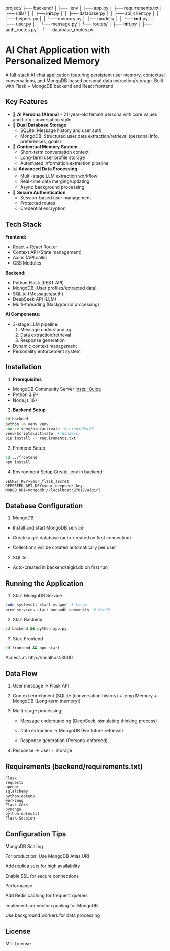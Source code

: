 project/
├── backend/
│   ├── .env
│   ├── app.py
│   ├── requirements.txt
│   ├── utils/
│   │   ├── __init__.py
│   │   ├── database.py
│   │   ├── api_client.py
│   │   ├── helpers.py
│   │   └── memory.py
│   ├── models/
│   │   ├── __init__.py
│   │   ├── user.py
│   │   └── message.py
│   └── routes/
│       ├── __init__.py
│       ├── auth_routes.py
│       └── database_routes.py




# AI Chat Application with Personalized Memory

A full-stack AI chat application featuring persistent user memory, contextual conversations, and MongoDB-based personal data extraction/storage. Built with Flask + MongoDB backend and React frontend.

## Key Features

- 🧠 **AI Persona (AIrana)** - 21-year-old female persona with core values and flirty conversation style
- 💾 **Dual Database Storage**
  - SQLite: Message history and user auth
  - MongoDB: Structured user data extraction/retrieval (personal info, preferences, goals)
- 🔄 **Contextual Memory System**
  - Short-term conversation context
  - Long-term user profile storage
  - Automated information extraction pipeline
- 📊 **Advanced Data Processing**
  - Multi-stage LLM extraction workflow
  - Real-time data merging/updating
  - Async background processing
- 🔐 **Secure Authentication**
  - Session-based user management
  - Protected routes
  - Credential encryption

## Tech Stack

**Frontend:**
- React + React Router
- Context API (State management)
- Axios (API calls)
- CSS Modules

**Backend:**
- Python Flask (REST API)
- MongoDB (User profiles/extracted data)
- SQLite (Messages/auth)
- DeepSeek API (LLM)
- Multi-threading (Background processing)

**AI Components:**
- 3-stage LLM pipeline:
  1. Message understanding
  2. Data extraction/retrieval
  3. Response generation
- Dynamic context management
- Personality enforcement system

## Installation

1. **Prerequisites**
- MongoDB Community Server [Install Guide](https://www.mongodb.com/docs/manual/installation/)
- Python 3.9+
- Node.js 16+

2. **Backend Setup**
```bash
cd backend
python -m venv venv
source venv/bin/activate  # Linux/MacOS
venv\Scripts\activate  # Windows
pip install -r requirements.txt
```

3. Frontend Setup

```bash
cd ../frontend
npm install
```

4. Environment Setup
Create .env in backend:

```env
SECRET_KEY=your_flask_secret
DEEPSEEK_API_KEY=your_deepseek_key
MONGO_URI=mongodb://localhost:27017/aigirl
```
## Database Configuration
1. MongoDB

- Install and start MongoDB service

- Create aigirl database (auto-created on first connection)

- Collections will be created automatically per user

2. SQLite

- Auto-created in backend/aigirl.db on first run

## Running the Application
1. Start MongoDB Service

```bash
sudo systemctl start mongod  # Linux
brew services start mongodb-community  # MacOS
```
2. Start Backend

```bash
cd backend && python app.py
```

3. Start Frontend

```bash
cd frontend && npm start
```

Access at: http://localhost:3000

## Data Flow
1. User message → Flask API

2. Context enrichment (SQLite (conversation history) + temp Memory + MongoDB (Long-term memory))

3. Multi-stage processing:

	- Message understanding (DeepSeek, simulating thinking process)

	- Data extraction → MongoDB (For future retrieval)

	- Response generation (Persona-enforced)

4. Response → User + Storage

## Requirements (backend/requirements.txt)
```text
Flask
requests
openai
sqlalchemy
python-dotenv
werkzeug
Flask-Cors
pymongo
python-dateutil
Flask-Session
```
## Configuration Tips
MongoDB Scaling

For production: Use MongoDB Atlas URI

Add replica sets for high availability

Enable SSL for secure connections

Performance

Add Redis caching for frequent queries

Implement connection pooling for MongoDB

Use background workers for data processing

## License
MIT License
